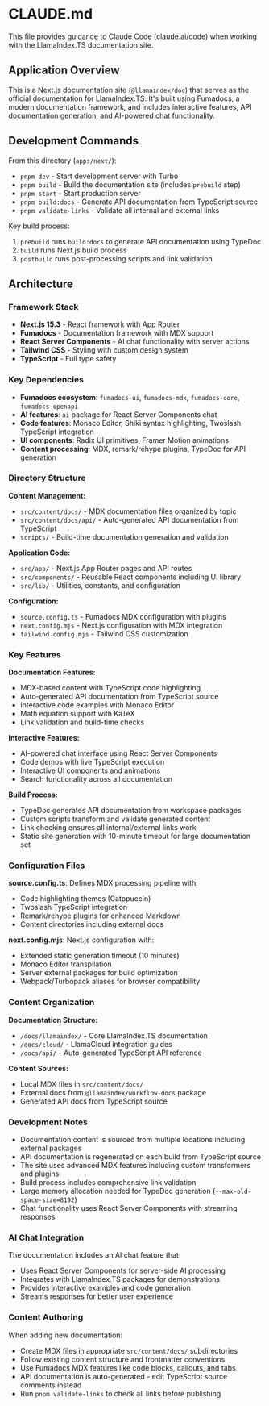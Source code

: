 # CLAUDE.md

This file provides guidance to Claude Code (claude.ai/code) when working with the LlamaIndex.TS documentation site.

## Application Overview

This is a Next.js documentation site (`@llamaindex/doc`) that serves as the official documentation for LlamaIndex.TS. It's built using Fumadocs, a modern documentation framework, and includes interactive features, API documentation generation, and AI-powered chat functionality.

## Development Commands

From this directory (`apps/next/`):

- `pnpm dev` - Start development server with Turbo
- `pnpm build` - Build the documentation site (includes `prebuild` step)
- `pnpm start` - Start production server
- `pnpm build:docs` - Generate API documentation from TypeScript source
- `pnpm validate-links` - Validate all internal and external links

Key build process:

1. `prebuild` runs `build:docs` to generate API documentation using TypeDoc
2. `build` runs Next.js build process
3. `postbuild` runs post-processing scripts and link validation

## Architecture

### Framework Stack

- **Next.js 15.3** - React framework with App Router
- **Fumadocs** - Documentation framework with MDX support
- **React Server Components** - AI chat functionality with server actions
- **Tailwind CSS** - Styling with custom design system
- **TypeScript** - Full type safety

### Key Dependencies

- **Fumadocs ecosystem**: `fumadocs-ui`, `fumadocs-mdx`, `fumadocs-core`, `fumadocs-openapi`
- **AI features**: `ai` package for React Server Components chat
- **Code features**: Monaco Editor, Shiki syntax highlighting, Twoslash TypeScript integration
- **UI components**: Radix UI primitives, Framer Motion animations
- **Content processing**: MDX, remark/rehype plugins, TypeDoc for API generation

### Directory Structure

**Content Management:**

- `src/content/docs/` - MDX documentation files organized by topic
- `src/content/docs/api/` - Auto-generated API documentation from TypeScript
- `scripts/` - Build-time documentation generation and validation

**Application Code:**

- `src/app/` - Next.js App Router pages and API routes
- `src/components/` - Reusable React components including UI library
- `src/lib/` - Utilities, constants, and configuration

**Configuration:**

- `source.config.ts` - Fumadocs MDX configuration with plugins
- `next.config.mjs` - Next.js configuration with MDX integration
- `tailwind.config.mjs` - Tailwind CSS customization

### Key Features

**Documentation Features:**

- MDX-based content with TypeScript code highlighting
- Auto-generated API documentation from TypeScript source
- Interactive code examples with Monaco Editor
- Math equation support with KaTeX
- Link validation and build-time checks

**Interactive Features:**

- AI-powered chat interface using React Server Components
- Code demos with live TypeScript execution
- Interactive UI components and animations
- Search functionality across all documentation

**Build Process:**

- TypeDoc generates API documentation from workspace packages
- Custom scripts transform and validate generated content
- Link checking ensures all internal/external links work
- Static site generation with 10-minute timeout for large documentation set

### Configuration Files

**source.config.ts**: Defines MDX processing pipeline with:

- Code highlighting themes (Catppuccin)
- Twoslash TypeScript integration
- Remark/rehype plugins for enhanced Markdown
- Content directories including external docs

**next.config.mjs**: Next.js configuration with:

- Extended static generation timeout (10 minutes)
- Monaco Editor transpilation
- Server external packages for build optimization
- Webpack/Turbopack aliases for browser compatibility

### Content Organization

**Documentation Structure:**

- `/docs/llamaindex/` - Core LlamaIndex.TS documentation
- `/docs/cloud/` - LlamaCloud integration guides
- `/docs/api/` - Auto-generated TypeScript API reference

**Content Sources:**

- Local MDX files in `src/content/docs/`
- External docs from `@llamaindex/workflow-docs` package
- Generated API docs from TypeScript source

### Development Notes

- Documentation content is sourced from multiple locations including external packages
- API documentation is regenerated on each build from TypeScript source
- The site uses advanced MDX features including custom transformers and plugins
- Build process includes comprehensive link validation
- Large memory allocation needed for TypeDoc generation (`--max-old-space-size=8192`)
- Chat functionality uses React Server Components with streaming responses

### AI Chat Integration

The documentation includes an AI chat feature that:

- Uses React Server Components for server-side AI processing
- Integrates with LlamaIndex.TS packages for demonstrations
- Provides interactive examples and code generation
- Streams responses for better user experience

### Content Authoring

When adding new documentation:

- Create MDX files in appropriate `src/content/docs/` subdirectories
- Follow existing content structure and frontmatter conventions
- Use Fumadocs MDX features like code blocks, callouts, and tabs
- API documentation is auto-generated - edit TypeScript source comments instead
- Run `pnpm validate-links` to check all links before publishing
